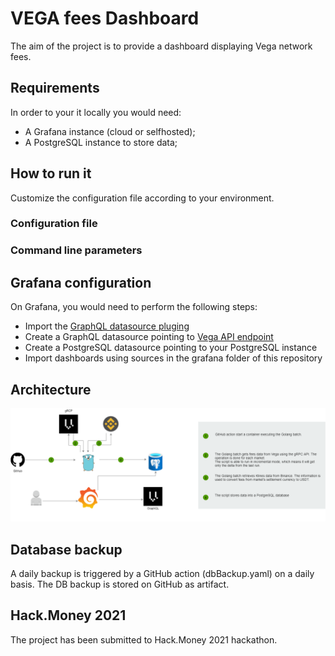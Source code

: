 # VEGA fees Dashboard
The aim of the project is to provide a dashboard displaying Vega network fees.

## Requirements
In order to your it locally you would need:
- A Grafana instance (cloud or selfhosted);
- A PostgreSQL instance to store data;
## How to run it
Customize the configuration file according to your environment. 
### Configuration file

### Command line parameters

## Grafana configuration
On Grafana, you would need to perform the following steps:
- Import the [GraphQL datasource pluging](https://grafana.com/grafana/plugins/fifemon-graphql-datasource/)
- Create a GraphQL datasource pointing to [Vega API endpoint](https://lb.testnet.vega.xyz/query)
- Create a PostgreSQL datasource pointing to your PostgreSQL instance
- Import dashboards using sources in the grafana folder of this repository 
## Architecture
 ![Infra schema](https://github.com/baldator/vega-fees/blob/master/doc/Vega-fees.png?raw=true)

## Database backup 
A daily backup is triggered by a GitHub action (dbBackup.yaml) on a daily basis. The DB backup is stored on GitHub as artifact.

## Hack.Money 2021
The project has been submitted to Hack.Money 2021 hackathon. 